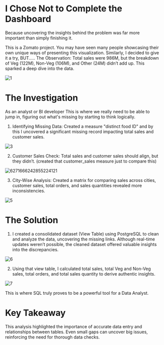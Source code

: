 # I Chose Not to Complete the Dashboard
Because uncovering the insights behind the problem was far more important than simply finishing it.

This is a Zomato project. You may have seen many people showcasing their own unique ways of presenting this visualization. Similarly, I decided to give it a try, BUT.....
The Observation: Total sales were 986M, but the breakdown of Veg (122M), Non-Veg (106M), and Other (24M) didn’t add up. This sparked a deep dive into the data.

![1](https://github.com/user-attachments/assets/dab7c3e4-9181-4c22-b031-2b055276369f)


# The Investigation
As an analyst or BI developer
This is where we really need to be able to jump in, figuring out what's missing by starting to think logically.

1. Identifying Missing Data: Created a measure "distinct food ID" and by this I uncovered a significant missing record impacting total sales and customer sales.

![3](https://github.com/user-attachments/assets/c7da575f-cc71-4a95-af17-acf97a5ef518)

2. Customer Sales Check: Total sales and customer sales should align, but they didn’t. (created that customer_sales measure just to compare this)

![6271666242855224121](https://github.com/user-attachments/assets/fae7b3e0-6266-49a5-8985-9802bb032244)

3. City-Wise Analysis: Created a matrix for comparing sales across cities, customer sales, total orders, and sales quantities revealed more inconsistencies.

![5](https://github.com/user-attachments/assets/684bca8c-292b-4b12-8d07-42bbca89fb17)


# The Solution
1. I created a consolidated dataset (View Table) using PostgreSQL to clean and analyze the data, uncovering the missing links.
Although real-time updates weren’t possible, the cleaned dataset offered valuable insights into the discrepancies.

![6](https://github.com/user-attachments/assets/23c9e26e-ece1-4194-9bb5-947a92ecf279)

2. Using that view table, I calculated total sales, total Veg and Non-Veg sales, total orders, and total sales quantity to derive authentic insights.

![7](https://github.com/user-attachments/assets/e4fcfe29-9a1c-46d4-87b0-a36eeed00165)

This is where SQL truly proves to be a powerful tool for a Data Analyst.

# Key Takeaway
This analysis highlighted the importance of accurate data entry and relationships between tables.
Even small gaps can uncover big issues, reinforcing the need for thorough data checks.
